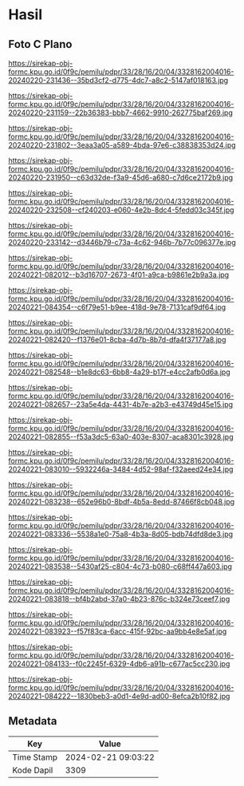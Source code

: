 # Hasil

## Foto C Plano

https://sirekap-obj-formc.kpu.go.id/0f9c/pemilu/pdpr/33/28/16/20/04/3328162004016-20240220-231436--35bd3cf2-d775-4dc7-a8c2-5147af018163.jpg

https://sirekap-obj-formc.kpu.go.id/0f9c/pemilu/pdpr/33/28/16/20/04/3328162004016-20240220-231159--22b36383-bbb7-4662-9910-262775baf269.jpg

https://sirekap-obj-formc.kpu.go.id/0f9c/pemilu/pdpr/33/28/16/20/04/3328162004016-20240220-231802--3eaa3a05-a589-4bda-97e6-c38838353d24.jpg

https://sirekap-obj-formc.kpu.go.id/0f9c/pemilu/pdpr/33/28/16/20/04/3328162004016-20240220-231950--c63d32de-f3a9-45d6-a680-c7d6ce2172b9.jpg

https://sirekap-obj-formc.kpu.go.id/0f9c/pemilu/pdpr/33/28/16/20/04/3328162004016-20240220-232508--cf240203-e060-4e2b-8dc4-5fedd03c345f.jpg

https://sirekap-obj-formc.kpu.go.id/0f9c/pemilu/pdpr/33/28/16/20/04/3328162004016-20240220-233142--d3446b79-c73a-4c62-946b-7b77c096377e.jpg

https://sirekap-obj-formc.kpu.go.id/0f9c/pemilu/pdpr/33/28/16/20/04/3328162004016-20240221-082012--b3d16707-2673-4f01-a9ca-b9861e2b9a3a.jpg

https://sirekap-obj-formc.kpu.go.id/0f9c/pemilu/pdpr/33/28/16/20/04/3328162004016-20240221-084354--c6f79e51-b9ee-418d-9e78-7131caf9df64.jpg

https://sirekap-obj-formc.kpu.go.id/0f9c/pemilu/pdpr/33/28/16/20/04/3328162004016-20240221-082420--f1376e01-8cba-4d7b-8b7d-dfa4f37177a8.jpg

https://sirekap-obj-formc.kpu.go.id/0f9c/pemilu/pdpr/33/28/16/20/04/3328162004016-20240221-082548--b1e8dc63-6bb8-4a29-b17f-e4cc2afb0d6a.jpg

https://sirekap-obj-formc.kpu.go.id/0f9c/pemilu/pdpr/33/28/16/20/04/3328162004016-20240221-082657--23a5e4da-4431-4b7e-a2b3-e43749d45e15.jpg

https://sirekap-obj-formc.kpu.go.id/0f9c/pemilu/pdpr/33/28/16/20/04/3328162004016-20240221-082855--f53a3dc5-63a0-403e-8307-aca8301c3928.jpg

https://sirekap-obj-formc.kpu.go.id/0f9c/pemilu/pdpr/33/28/16/20/04/3328162004016-20240221-083010--5932246a-3484-4d52-98af-f32aeed24e34.jpg

https://sirekap-obj-formc.kpu.go.id/0f9c/pemilu/pdpr/33/28/16/20/04/3328162004016-20240221-083238--652e96b0-8bdf-4b5a-8edd-87466f8cb048.jpg

https://sirekap-obj-formc.kpu.go.id/0f9c/pemilu/pdpr/33/28/16/20/04/3328162004016-20240221-083336--5538a1e0-75a8-4b3a-8d05-bdb74dfd8de3.jpg

https://sirekap-obj-formc.kpu.go.id/0f9c/pemilu/pdpr/33/28/16/20/04/3328162004016-20240221-083538--5430af25-c804-4c73-b080-c68ff447a603.jpg

https://sirekap-obj-formc.kpu.go.id/0f9c/pemilu/pdpr/33/28/16/20/04/3328162004016-20240221-083818--bf4b2abd-37a0-4b23-876c-b324e73ceef7.jpg

https://sirekap-obj-formc.kpu.go.id/0f9c/pemilu/pdpr/33/28/16/20/04/3328162004016-20240221-083923--f57f83ca-6acc-415f-92bc-aa9bb4e8e5af.jpg

https://sirekap-obj-formc.kpu.go.id/0f9c/pemilu/pdpr/33/28/16/20/04/3328162004016-20240221-084133--f0c2245f-6329-4db6-a91b-c677ac5cc230.jpg

https://sirekap-obj-formc.kpu.go.id/0f9c/pemilu/pdpr/33/28/16/20/04/3328162004016-20240221-084222--1830beb3-a0d1-4e9d-ad00-8efca2b10f82.jpg


## Metadata

| Key        | Value               |
| ---------- | ------------------- |
| Time Stamp | 2024-02-21 09:03:22 |
| Kode Dapil | 3309                |



